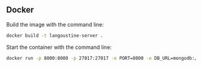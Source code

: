 ## Docker

Build the image with the command line:

```bash
docker build -t langoustine-server .
```

Start the container with the command line:

```bash
docker run -p 8000:8000 -p 27017:27017 -e PORT=8000 -e DB_URL=mongodb://localhost:27017/test langoustine-server
```
